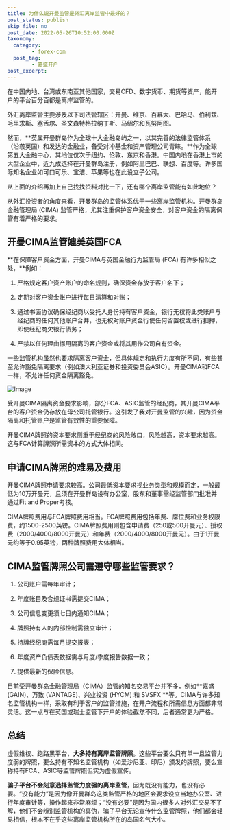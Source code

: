 ```yaml
---
title: 为什么说开曼监管是外汇离岸监管中最好的？
post_status: publish
skip_file: no
post_date: 2022-05-26T10:52:00.000Z
taxonomy:
  category:
        - forex-com
  post_tag:
        - 嘉盛开户
post_excerpt: 
---
```

在中国内地、台湾或东南亚其他国家，交易CFD、数字货币、期货等资产，能开户的平台百分百都是离岸监管的。

外汇离岸监管主要涉及以下司法管辖区：开曼、维京、百慕大、巴哈马、伯利兹、毛里求斯、塞舌尔、圣文森特格拉纳丁斯、马绍尔和瓦努阿图。

然而，**英属开曼群岛作为全球十大金融岛屿之一，以其完善的法律监管体系（沿袭英国）和发达的金融业，备受对冲基金和资产管理公司青睐。**作为全球第五大金融中心，其地位仅次于纽约、伦敦、东京和香港。中国内地在香港上市的大型企业中，近九成选择在开曼群岛注册，例如阿里巴巴、联想、百度等。许多国际知名企业如可口可乐、宝洁、苹果等也在此设立子公司。

从上面的介绍再加上自己找找资料对比一下，还有哪个离岸监管能有如此地位？

从外汇投资者的角度来看，开曼群岛的监管体系优于一些离岸监管机构。开曼群岛金融管理局 (CIMA) 监管严格，尤其注重保护客户资金安全，对客户资金的隔离保管有着严格的要求。

## 开曼CIMA监管媲美英国FCA

**在保障客户资金方面，开曼CIMA与英国金融行为监管局 (FCA) 有许多相似之处，**例如：

1. 严格规定客户资产账户的命名规则，确保资金存放于客户名下；

1. 定期对客户资金账户进行每日清算和对账；

1. 通过书面协议确保经纪商以受托人身份持有客户资金，银行无权将此类账户与经纪商的任何其他账户合并，也无权对账户资金行使任何留置权或进行扣押，即使经纪商欠银行债务；

1. 严禁以任何理由挪用隔离的客户资金或将其用作公司自有资金。

一些监管机构虽然也要求隔离客户资金，但具体规定和执行力度有所不同，有些甚至允许豁免隔离要求（例如澳大利亚证券和投资委员会ASIC）。开曼CIMA和FCA一样，不允许任何资金隔离豁免。

![Image](https://prod-files-secure.s3.us-west-2.amazonaws.com/39ed1227-6d7d-4570-be36-9ccd4a2c4241/bd849744-3fcb-4a37-8312-357962c8f065/image.png?X-Amz-Algorithm=AWS4-HMAC-SHA256&X-Amz-Content-Sha256=UNSIGNED-PAYLOAD&X-Amz-Credential=ASIAZI2LB466ZMB5EK4Z%2F20250805%2Fus-west-2%2Fs3%2Faws4_request&X-Amz-Date=20250805T101353Z&X-Amz-Expires=3600&X-Amz-Security-Token=IQoJb3JpZ2luX2VjECEaCXVzLXdlc3QtMiJGMEQCIFbIc9VGAZOP4WVsIOM6e9f%2FtvG4mNnibm8mtIDMNEnNAiAFQpO2mkfYJjy3BF0SW0HINhJEb6SLd9FqHNau0PJDBir%2FAwhaEAAaDDYzNzQyMzE4MzgwNSIMz5x2jLYeP4%2FWdCKGKtwDisrnjfHrL5ggQNzQFxuNooBGOcbzF7yQwJbTVOz6rh9knT%2Fm8bo8dDv7MMScQjQQus59iRtSN3VuEdLGnI8jhclbMYAKYOmaPyDZ7lzhu6IqqN%2FqlNWFaGLCmL5bk3X4v6qR3ZrCPEag0Mc5xOVB4cfrB9gnjeIX7CupFzJsr9pemPpSrWAkZ%2Bp7lpWm01Zbw3qwyS7HpBWvfI8tDH%2B9Sj7Nx0PoSUJ%2FPCb0W4mNEbvUVAqCDeNm7rQ%2F9frM%2BZlZUzYbMZwiYW9Ai75HxiLKFe5b4yoM4moTrWkVhhauBdgfNcfiAF4qXoCVnB09O4VLMcgJYBKXunzaveQHin8%2FlyExsoSyuMInM9TQgJHnxNttxQXSQM47CQXAm1X92fY617FX5zR4AfJaoBY%2FOq27mR6u6iMnABLiYKpMm%2BrEKQ0UignaRLR1vldp9xHbTURuoD1TOfXlt6PAyk6ZqR%2FA66y9KcIkj4nKvtJy2jLQh%2FVZWIXSpfMqTChNhjyKmgA%2FW85BzSjR%2FrsXqtI%2BN5ItefT%2Fesxdm%2BMoo88d0jwmtsJ7yY5exawaYxusHSqJlR5VW8bXgLeprRTRGIul6cf95g2xn337sEefDL686XOt%2BWEfBN40fN9oCuC%2FbsAw%2BoTHxAY6pgGJyG8R08CTu1qCMz4bJ2RlNaVRs6fSKXSA5btQvGbyzR68teo%2FH95voGqgMKDDP4Ep8amffQTTBAZSzywls6Ia7zBK1x7LB09yFMrDrwM%2FGBT82EKzxuHOYkmpyz9olXWQ23jfnOcNbq%2FcsXKp2FtuOzXicXre0q%2Bv%2FEASQJT%2FyUjBjRMO6vYlDpvsUvoHf34srwcBVkGkDzAsd09NUVyCGkhVyefh&X-Amz-Signature=5329456d8fdc9da1e048ef35a4109550f3366f1834716e5129533af2a3216c89&X-Amz-SignedHeaders=host&x-amz-checksum-mode=ENABLED&x-id=GetObject)

受开曼CIMA隔离资金要求影响，部分FCA、ASIC监管的经纪商，其开曼CIMA平台的客户资金仍存放在母公司托管银行。这引发了我对开曼监管的兴趣，因为资金隔离和托管账户是监管有效性的重要保障。

开曼CIMA牌照的资本要求侧重于经纪商的风险敞口，风险越高，资本要求越高。这与FCA计算牌照所需资本的方式大体相同。

## **申请CIMA牌照的难易及费用**

开曼CIMA牌照申请要求较高。公司最低资本要求视业务类型和规模而定，一般最低为10万开曼元，且须在开曼群岛设有办公室，股东和董事需经监管部门批准并通过Fit and Proper考核。

CIMA牌照费用与FCA牌照费用相当。FCA牌照费用包括年费、席位费和业务权限费，约1500-2500英镑。CIMA牌照费用则包含申请费（250或500开曼元）、授权费（2000/4000/8000开曼元）和年费（2000/4000/8000开曼元）。由于1开曼元约等于0.95英镑，两种牌照费用大体相当。

## CIMA监管牌照公司需遵守哪些监管要求？

1. 公司账户需每年审计；

1. 年度账目及合规证书需提交CIMA；

1. 公司信息变更须七日内通知CIMA；

1. 牌照持有人的内部控制需独立审计；

1. 持牌经纪商需每月提交报表；

1. 年度资产负债表数据需与月度/季度报告数据一致；

1. 提供最新的保险信息。

目前受开曼群岛金融管理局（CIMA）监管的知名交易平台并不多，例如**嘉盛 (GAIN)、万致 (VANTAGE)、兴业投资 (HYCM) 和 SVSFX **等。CIMA与许多知名监管机构一样，采取有利于客户的监管措施，在开户流程和所需信息方面都非常灵活。这一点与在英国或瑞士监管下开户的体验截然不同，后者通常更为严格。

## 总结

虚假维权、跑路黑平台，**大多持有离岸监管牌照**。这些平台要么只有单一且监管力度弱的牌照，要么持有不知名监管机构（如爱沙尼亚、印尼）颁发的牌照，要么宣称持有FCA、ASIC等监管牌照但实为虚假宣传。

**骗子平台不会刻意选择监管力度强的离岸监管**，因为既没有能力，也没有必要。“没有能力”是因为像开曼群岛这类监管严格的地区会要求设立当地办公室、进行年度审计等，操作起来非常麻烦；“没有必要”是因为国内很多人对外汇交易不了解，他们不会辨别监管机构的真伪，骗子平台无论宣传什么监管牌照，他们都会轻易相信，根本不在乎这些离岸监管机构所在的岛国名气大小。